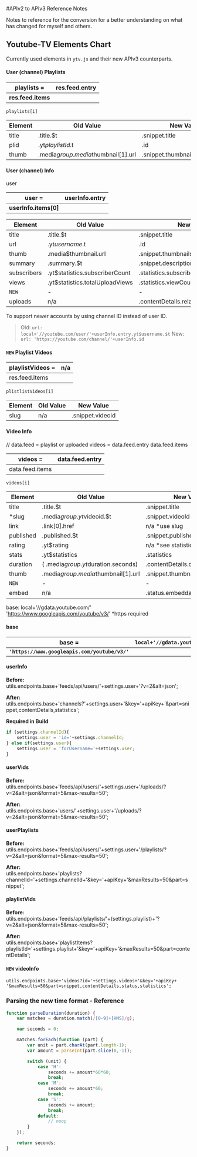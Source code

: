 #APIv2 to APIv3 Reference Notes

Notes to reference for the conversion for a better understanding on what has changed for myself and others.

## Youtube-TV Elements Chart

Currently used elements in `ytv.js` and their new APIv3 counterparts.

#### User (channel) Playlists

playlists = | res.feed.entry
----------- | --------------
 | **res.feed.items**

`playlists[i]`

Element | Old Value | New Value
------- | --------- | ---------
title | .title.$t | .snippet.title
plid | .yt$playlistId.$t | .id
thumb | .media$group.media$thumbnail[1].url | .snippet.thumbnails.medium.url

#### User (channel) Info
user

user = | userInfo.entry
------ | -------------- 
 | **userInfo.items[0]**

Element | Old Value | New Value
------- | --------- | ---------
title | .title.$t | .snippet.title
url | .yt$username.$t | .id
thumb | .media$thumbnail.url | .snippet.thumbnails.default.url
summary | .summary.$t | .snippet.description
subscribers | .yt$statistics.subscriberCount | .statistics.subscriberCount
views | .yt$statistics.totalUploadViews | .statistics.viewCount
`NEW` | - | -
uploads | n/a | .contentDetails.relatedPlaylists.uploads

To support newer accounts by using channel ID instead of user ID.
> Old: `url: local+'//youtube.com/user/'+userInfo.entry.yt$username.$t`
> New: `url: 'https://youtube.com/channel/'+userInfo.id`

#### `NEW` Playlist Videos

playlistVideos = | n/a
---------------- | ---
 | res.feed.items

`plistlistVideos[i]`

Element | Old Value | New Value
------- | --------- | ---------
slug | n/a | .snippet.videoid

#### Video Info
// data.feed  = playlist or uploaded
videos = data.feed.entry
			data.feed.items

videos = | data.feed.entry
-------- | --------------- 
 | data.feed.items

`videos[i]`

Element | Old Value | New Value
------- | --------- | ---------
title | .title.$t | .snippet.title
*slug | .media$group.yt$videoid.$t | .snippet.videoId
link | .link[0].href | n/a *use slug
published | .published.$t | .snippet.publishedAt
rating | .yt$rating | n/a *see statistics
stats | .yt$statistics | .statistics
duration | ( .media$group.yt$duration.seconds) | .contentDetails.duration
thumb | .media$group.media$thumbnail[1].url | .snippet.thumbnails.medium.url
`NEW` | - | -
embed | n/a | .status.embeddable

base: 	local+'//gdata.youtube.com/'
		'https://www.googleapis.com/youtube/v3/' *https required

#### base 

base = | `local+'//gdata.youtube.com/'` 
------ | ----------------------------
 | **`'https://www.googleapis.com/youtube/v3/'`**

#### userInfo
**Before:**  
	utils.endpoints.base+'feeds/api/users/'+settings.user+'?v=2&alt=json';

**After:**  
	utils.endpoints.base+'channels?'+settings.user+'&key='+apiKey+'&part=snippet,contentDetails,statistics';

**Required in Build**
```javascript
if (settings.channelId){
    settings.user = 'id='+settings.channelId;
} else if(settings.user){
    settings.user = 'forUsername='+settings.user;
}
```

#### userVids
**Before:**  
	utils.endpoints.base+'feeds/api/users/'+settings.user+'/uploads/?v=2&alt=json&format=5&max-results=50';

**After:**  
	utils.endpoints.base+'users/'+settings.user+'/uploads/?v=2&alt=json&format=5&max-results=50';

#### userPlaylists
**Before:**  
	utils.endpoints.base+'feeds/api/users/'+settings.user+'/playlists/?v=2&alt=json&format=5&max-results=50';

**After:**  
	utils.endpoints.base+'playlists?channelId='+settings.channelId+'&key='+apiKey+'&maxResults=50&part=snippet';

#### playlistVids
**Before:**  
	utils.endpoints.base+'feeds/api/playlists/'+(settings.playlist)+'?v=2&alt=json&format=5&max-results=50';

**After:**  
	utils.endpoints.base+'playlistItems?playlistId='+settings.playlist+'&key='+apiKey+'&maxResults=50&part=contentDetails';

#### `NEW` videoInfo  
	utils.endpoints.base+'videos?id='+settings.videos+'&key='+apiKey+ '&maxResults=50&part=snippet,contentDetails,status,statistics';

### Parsing the new time format - Reference
```javascript
function parseDuration(duration) {
    var matches = duration.match(/[0-9]+[HMS]/g);

    var seconds = 0;

    matches.forEach(function (part) {
        var unit = part.charAt(part.length-1);
        var amount = parseInt(part.slice(0,-1));

        switch (unit) {
            case 'H':
                seconds += amount*60*60;
                break;
            case 'M':
                seconds += amount*60;
                break;
            case 'S':
                seconds += amount;
                break;
            default:
                // noop
        }
    });

    return seconds;
}
```